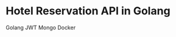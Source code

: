 # Hotel Reservation API in Golang

Golang
JWT
Mongo
Docker


<!-- git remote add origin git@github.com:yellemonster/hotel-reservation-api.git -->

<!-- Testing git signature -->
